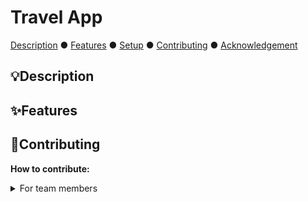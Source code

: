 # Travel App 
[Description](#app-description) ● [Features](#features) ● [Setup](#set-up) ● [Contributing](#contributing) ● [Acknowledgement](#acknowledgement)

## 💡Description

## ✨️Features

## 🤝Contributing

**How to contribute:**
<details>
  <summary>For team members</summary>

  1. Clone the repository.
  ```bash
  git clone https://github.com/your-username/travel-app.git
  cd travel-app
  ```
  2. Create a new branch for every new feature:
     - everything needed for a specific feature will be worked on the created branch para mas dali ang pag-fix sa bugs and adding something more for that specific feature
  ```bash
  git checkout -b feature-name
  ```
  3. ❗️Commit all your changes:
  ```bash
  git add .
  git commit -m "Add comment on changes being made"
  ```
  4. Push to the specific branch you have created:
  ```bash
  git push origin feature-name
  ```
  5. Create a Pull Request (PR):
     - After pushing, go to GitHub and create a pull request from your feature branch to the main branch (main or develop, based on your workflow).
     - Ensure your PR title and description are clear about the changes.
  
</details>
